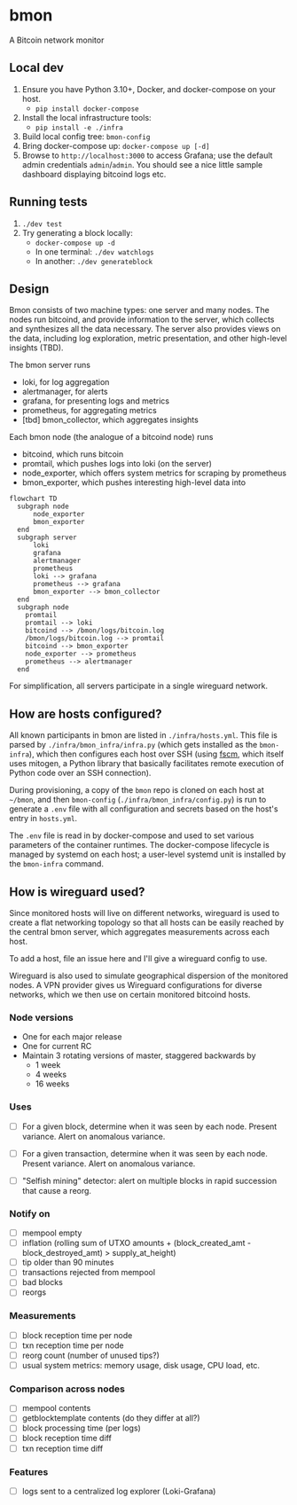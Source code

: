 # bmon

A Bitcoin network monitor

## Local dev

1. Ensure you have Python 3.10+, Docker, and docker-compose on your host.
    - `pip install docker-compose`
1. Install the local infrastructure tools:
    - `pip install -e ./infra`
1. Build local config tree: `bmon-config`
1. Bring docker-compose up: `docker-compose up [-d]`
1. Browse to `http://localhost:3000` to access Grafana; use the default admin
  credentials `admin`/`admin`. You should see a nice little sample dashboard
  displaying bitcoind logs etc.


## Running tests

1. `./dev test`
1. Try generating a block locally:
    - `docker-compose up -d`
    - In one terminal: `./dev watchlogs`
    - In another: `./dev generateblock`


## Design

Bmon consists of two machine types: one server and many nodes. The nodes run bitcoind,
and provide information to the server, which collects and synthesizes all the data
necessary. The server also provides views on the data, including log exploration,
metric presentation, and other high-level insights (TBD).

The bmon server runs

- loki, for log aggregation
- alertmanager, for alerts
- grafana, for presenting logs and metrics
- prometheus, for aggregating metrics
- [tbd] bmon_collector, which aggregates insights

Each bmon node (the analogue of a bitcoind node) runs

- bitcoind, which runs bitcoin
- promtail, which pushes logs into loki (on the server)
- node_exporter, which offers system metrics for scraping by prometheus
- bmon_exporter, which pushes interesting high-level data into 

```mermaid
flowchart TD
  subgraph node
      node_exporter
      bmon_exporter
  end
  subgraph server
      loki
      grafana
      alertmanager
      prometheus
      loki --> grafana
      prometheus --> grafana
      bmon_exporter --> bmon_collector
  end
  subgraph node
    promtail
    promtail --> loki
    bitcoind --> /bmon/logs/bitcoin.log
    /bmon/logs/bitcoin.log --> promtail
    bitcoind --> bmon_exporter
    node_exporter --> prometheus
    prometheus --> alertmanager
  end
```

For simplification, all servers participate in a single wireguard network.

## How are hosts configured?

All known participants in bmon are listed in `./infra/hosts.yml`. This file is parsed
by `./infra/bmon_infra/infra.py` (which gets installed as the `bmon-infra`), which
then configures each host over SSH (using [fscm](https://github.com/jamesob/fscm),
which itself uses mitogen, a Python library that basically facilitates remote execution of
Python code over an SSH connection).

During provisioning, a copy of the `bmon` repo is cloned on each host at `~/bmon`,
and then `bmon-config` (`./infra/bmon_infra/config.py`) is run to generate a `.env`
file with all configuration and secrets based on the host's entry in `hosts.yml`.

The `.env` file is read in by docker-compose and used to set various parameters of the
container runtimes. The docker-compose lifecycle is managed by systemd on each host; a
user-level systemd unit is installed by the `bmon-infra` command.


## How is wireguard used?

Since monitored hosts will live on different networks, wireguard is used to create a
flat networking topology so that all hosts can be easily reached by the central bmon
server, which aggregates measurements across each host.

To add a host, file an issue here and I'll give a wireguard config to use.

Wireguard is also used to simulate geographical dispersion of the monitored nodes. A
VPN provider gives us Wireguard configurations for diverse networks, which we then use
on certain monitored bitcoind hosts.


### Node versions

- One for each major release
- One for current RC
- Maintain 3 rotating versions of master, staggered backwards by
  - 1 week
  - 4 weeks
  - 16 weeks

### Uses

- [ ] For a given block, determine when it was seen by each node. Present variance.
    Alert on anomalous variance.

- [ ] For a given transaction, determine when it was seen by each node. Present
    variance. Alert on anomalous variance.

- [ ] "Selfish mining" detector: alert on multiple blocks in rapid succession that
    cause a reorg.

### Notify on

- [ ] mempool empty
- [ ] inflation (rolling sum of UTXO amounts + (block_created_amt - block_destroyed_amt) > supply_at_height)
- [ ] tip older than 90 minutes
- [ ] transactions rejected from mempool
- [ ] bad blocks
- [ ] reorgs

### Measurements

- [ ] block reception time per node
- [ ] txn reception time per node
- [ ] reorg count (number of unused tips?)
- [ ] usual system metrics: memory usage, disk usage, CPU load, etc.

### Comparison across nodes

- [ ] mempool contents 
- [ ] getblocktemplate contents (do they differ at all?)
- [ ] block processing time (per logs)
- [ ] block reception time diff
- [ ] txn reception time diff

### Features

- [ ] logs sent to a centralized log explorer (Loki-Grafana)
